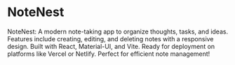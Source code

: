 # NoteNest
NoteNest: A modern note-taking app to organize thoughts, tasks, and ideas. Features include creating, editing, and deleting notes with a responsive design. Built with React, Material-UI, and Vite. Ready for deployment on platforms like Vercel or Netlify. Perfect for efficient note management!
